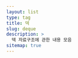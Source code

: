 ```yaml
---
layout: list
type: tag
title: 덱
slug: deque
description: >
  덱 자료구조에 관한 내용 모음
sitemap: true
---
```

